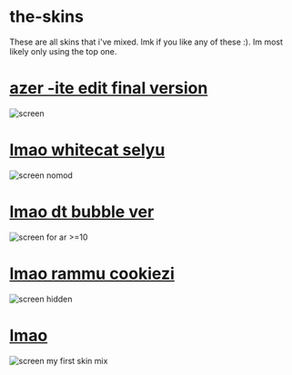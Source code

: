 # the-skins
These are all skins that i've mixed. lmk if you like any of these :). Im most likely only using the top one.
# [azer -ite edit final version](https://mega.nz/file/A3BRkayC#43avp2cRxmHtTOZbVdrdbYe1VyncTdKUkRAAsLLkk8g)
![screen](https://i.imgur.com/VNwZb9I.png)
# [lmao whitecat selyu](https://mega.nz/file/1qQTkajZ#UNZ6YyJsbl9O84XjEW2PPy7yHoLbr0VWG-Liia8Sy0s)
![screen](https://i.imgur.com/0OzXPDu.png)
nomod
# [lmao dt bubble ver](https://mega.nz/file/5ypWGYzJ#bTDT8GVLNI6MeAVe1xs56-e2z7LhWTxXQ8nKl8i96LY)
![screen](https://i.imgur.com/frDGViE.png)
for ar >=10
# [lmao rammu cookiezi](https://mega.nz/file/5zQBkS4L#TgUe4-mddXV0O9_b2TG4v6iB8AIi1JvqMKSwbfgKvpc)
![screen](https://i.imgur.com/9NgiJeQ.png)
hidden
# [lmao](https://mega.nz/file/l2AVyY5A#hBYMGi1Ibm14dZREnSfw5hqosNMT-I2G6espti5aFEc)
![screen](https://i.imgur.com/FK5iaqC.png)
my first skin mix
